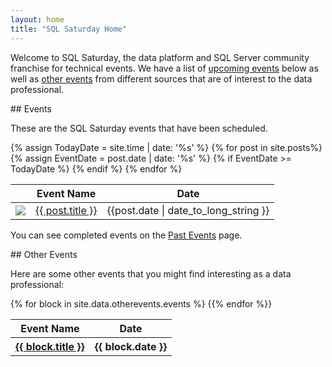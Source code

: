 ```yaml
---
layout: home
title: "SQL Saturday Home"
---
```

Welcome to SQL Saturday, the data platform and SQL Server community franchise for technical events. We have a list of <a href="#events">upcoming events</a> below as well as <a href="#other">other events</a> from different sources that are of interest to the data professional.

<div <div id="upcomingevents" class="page-section">
## <a name="events"></a>Events

These are the SQL Saturday events that have been scheduled.

<table cellspacing=0 class="table table-hover table-borderless table-sortable mt-3" width="100%">
  <thead>
        <tr>
          <th scope="col"></th>
          <th scope="col">Event Name</th>
          <th scope="col">Date</th>
        </tr>
      </thead>
      <tbody>
  {% assign TodayDate = site.time | date: '%s' %}
  {% for post in site.posts%}
  {% assign EventDate = post.date | date: '%s' %}
   {% if EventDate >= TodayDate %}
    <tr>
    <td><img src="{{ post.thumb }}"></td>
      <td><a href="{{ post.url | absolute_url }}">{{ post.title }}</a>
      </td>
      <td>{{post.date | date_to_long_string }}</td>
    </tr>
   {% endif %}
  {% endfor %}
  </tbody>
</table>

You can see completed events on the [Past Events](past) page.
</div>

<div <div id="otherevents" class="page-section">
## <a name="other"></a>Other Events

Here are some other events that you might find interesting as a data professional:

<table cellspacing=0 class="table table-hover table-borderless table-sortable mt-3" width="100%">
  <thead>
        <tr>
          <th scope="col">Event Name</th>
          <th scope="col">Date</th>
        </tr>
  </thead>
  <tbody>
        {% for block in site.data.otherevents.events %}
        <tr>
          <th scope="col"><a href="{{ block.url }}">{{ block.title }}</a></th>
          <th scope="col">{{ block.date }}</th>
        </tr>
        {{% endfor %}}
  </tbody>

</div>